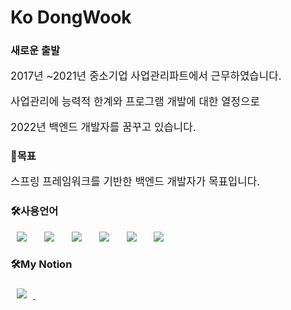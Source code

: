 <h1> Ko DongWook</h1>
<h3>새로운 출발</h3>
<p class="fontStyle">2017년 ~2021년 중소기업 사업관리파트에서 근무하였습니다.</p>
<p class="fontStyle">사업관리에 능력적 한계와 프로그램 개발에 대한 열정으로 </p>
<p class="fontStyle" >2022년 백엔드 개발자를 꿈꾸고 있습니다. </p>

<h3>🤗목표</h3>
<p class="fontStyle" >스프링 프레임워크를 기반한 백엔드 개발자가 목표입니다.</p>
<h3>🛠사용언어</h3>
<div>
    <img class = "icons" src="https://img.shields.io/badge/Java-007396?style=flat&logo=Java&logoColor=white">&nbsp;
    <img class = "icons" src="https://img.shields.io/badge/HTML5-E34F26?style=flat&logo=HTML5&logoColor=white">&nbsp;
    <img class = "icons" src="https://img.shields.io/badge/SpringFramework-6DB33F?style=flat&logo=Spring&logoColor=white">&nbsp;
    <img class = "icons" src="https://img.shields.io/badge/CSS3-1572B6?style=flat&logo=CSS3&logoColor=white">&nbsp;
    <img class = "icons" src="https://img.shields.io/badge/MySQL-4479A1?style=flat&logo=MySQL&logoColor=white">&nbsp;
    <img class = "icons" src="https://img.shields.io/badge/JavaScript-F7DF1E?style=flat&logo=JavaScript&logoColor=white">&nbsp;
</div>
<h3>🛠My Notion<h3>
<div>
    <a href="https://www.notion.so/Ko-Dong-Wook-fd2dfd0db84f40cfbaed0c9f6f421592">
        <img class = "icons" src="https://img.shields.io/badge/Notion-000000?style=flat&logo=Notion&logoColor=white">&nbsp;
    </a>
<div>
<style>
    .icons {
        height : auto;
        margin-left : 10px;
        margin-right : 10px;    
    }
    .fontStyle{
        font-size: larger;
    }

</style>
